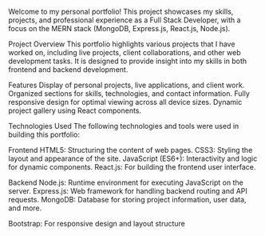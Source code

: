 Welcome to my personal portfolio! This project showcases my skills, projects, and professional experience as a Full Stack Developer, with a focus on the MERN stack (MongoDB, Express.js, React.js, Node.js).

Project Overview
This portfolio highlights various projects that I have worked on, including live projects, client collaborations, and other web development tasks. It is designed to provide insight into my skills in both frontend and backend development.

Features
Display of personal projects, live applications, and client work.
Organized sections for skills, technologies, and contact information.
Fully responsive design for optimal viewing across all device sizes.
Dynamic project gallery using React components.

Technologies Used
The following technologies and tools were used in building this portfolio:

Frontend
HTML5: Structuring the content of web pages.
CSS3: Styling the layout and appearance of the site.
JavaScript (ES6+): Interactivity and logic for dynamic components.
React.js: For building the frontend user interface.

Backend
Node.js: Runtime environment for executing JavaScript on the server.
Express.js: Web framework for handling backend routing and API requests.
MongoDB: Database for storing project information, user data, and more.

Bootstrap: For responsive design and layout structure

